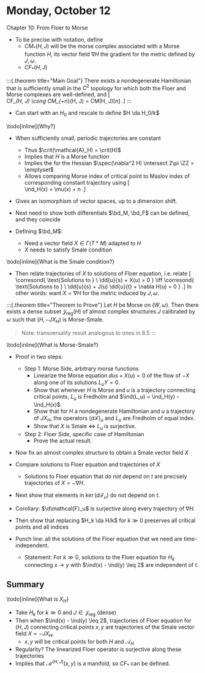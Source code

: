 # Monday, October 12

Chapter 10: From Floer to Morse

- To be precise with notation, define
  - $CM_*(H, J)$ will be the morse complex associated with a Morse function $H$, its vector field $\nabla H$ the gradient for the metric defined by $J, \omega$.
  - $CF_*(H, J)$

:::{.theorem title="Main Goal"}
There exists a nondegenerate Hamiltonian that is sufficiently small in the $C^2$ topology for which both the Floer and Morse complexes are well-defined, and 
\[  
CF_*(H, J) \cong CM_{*+n}(H, J) = CM(H, J)[n]
.\]
:::

- Can start with an $H_0$ and rescale to define $H \da H_0/k$

\todo[inline]{Why?}

- When sufficiently small, periodic trajectories are constant
  - Thus $\crit(\mathcal{A}_H) = \crit(H)$
  - Implies that $H$ is a Morse function
  - Implies the for the Hessian $\spec(\nabla^2 H) \intersect 2\pi \ZZ = \emptyset$
  - Allows comparing Morse index of critical point to Maslov index of corresponding constant trajectory using
  \[  
  \ind_H(x) = \mu(x) + n
  .\]

- Gives an isomorphism of vector spaces, up to a dimension shift.

- Next need to show both differentials $\bd_M, \bd_F$ can be defined, and they coincide

- Defining $\bd_M$:
  - Need a vector field $X \in \Gamma(T*M)$ adapted to $H$
  - $X$ needs to satisfy Smale condition

\\todo[inline]{What is the Smale condition?}

- Then relate trajectories of $X$ to solutions of Floer equation, i.e. relate 
\[  
\corresond{
\text{Solutions to } \\
\dd{u}{s} + X(u) = 0 
}
\iff
\corresond{
\text{Solutions to } \\
\dd{u}{s} + J(u) \dd{u}{t} + \nabla H(u) = 0
}
.\]
  In other words: want $X = \nabla H$ for the metric induced by $J, \omega$.

:::{.theorem title="Theorem to Prove"}
Let $H$ be Morse on $(W, \omega)$.
Then there exists a dense subset $\mathcal{J}_{\text{reg}}(H)$ of almost complex structures $J$ calibrated by $\omega$ such that $(H, -JX_H)$ is Morse-Smale.

> Note: transversality result analogous to ones in 8.5
:::

\todo[inline]{What is Morse-Smale?}

- Proof in two steps:

  - Step 1: Morse Side, arbitrary morse functions
    - Linearize the Morse equation $\dd{u}{s} + X(u) = 0$ of the flow of $-X$ along one of its solutions $L_u Y = 0$.
    - Show that whenever $H$ is Morse and $u$ is a trajectory connecting critical points, $L_u$ is Fredholm and $\ind(L_u) = \ind_H(y) - \ind_H(x)$.
    - Show that for $H$ a nondegenerate Hamiltonian and $u$ a trajectory of $JX_H$, the operators $(d\mathcal{F})_u$ and $L_u$ are Fredholm of equal index.
    - Show that $X$ is Smale $\iff$ $L_u$ is surjective.
  - Step 2: Floer Side, specific case of Hamiltonian
    - Prove the actual result.

- Now fix an almost complex structure to obtain a Smale vector field $X$
- Compare solutions to Floer equation and trajectories of $X$
  - Solutions to Floer equation that *do not* depend on $t$ are precisely trajectories of $X = - \nabla H$.

- Next show that elements in $\ker (d\mathcal{F}_u)$ do not depend on $t$.
- Corollary: $\d\mathcal{F}_u$ is surjective along every trajectory of $\nabla H$.
- Then show that replacing $H_k \da H/k$ for $k\gg 0$ preserves all critical points and all indices
- Punch line: all the solutions of the Floer equation that we need are time-independent.
  - Statement: For $k\gg 0$, solutions to the Floer equation for $H_k$ connecting $x\to y$ with $\ind(x) - \ind(y) \leq 2$ are independent of $t$.

## Summary

\todo[inline]{What is $X_H$}

- Take $H_k$ for $k\gg 0$ and $J\in \mathcal{J}_{\text{reg}}$ (dense)
- Then when $\ind(x) - \ind(y) \leq 2$, trajectories of Floer equation for $(H, J)$ connecting critical points $x, y$ are trajectories of the Smale vector field $X = - JX_H$.
  - $x, y$ will be critical points for both $H$ and $\mathcal{A}_H$
- Regularity? The linearized Floer operator is surjective along these trajectories
- Implies that $\mathcal{M}^{(H, J)}(x, y)$ is a manifold, so $CF_*$ can be defined.



